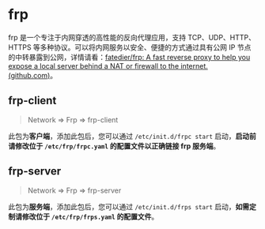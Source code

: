 # frp

frp 是一个专注于内网穿透的高性能的反向代理应用，支持 TCP、UDP、HTTP、HTTPS 等多种协议。可以将内网服务以安全、便捷的方式通过具有公网 IP 节点的中转暴露到公网，详情请看：[fatedier/frp: A fast reverse proxy to help you expose a local server behind a NAT or firewall to the internet. (github.com)](https://github.com/fatedier/frp)。

## frp-client

> Network => Frp => frp-client

此包为**客户端**，添加此包后，您可以通过 `/etc/init.d/frpc start` 启动，**启动前请修改位于 `/etc/frp/frpc.yaml` 的配置文件以正确链接 frp 服务端**。

## frp-server

> Network => Frp => frp-server

此包为**服务端**，添加此包后，您可以通过 `/etc/init.d/frps start` 启动，**如需定制请修改位于 `/etc/frp/frps.yaml` 的配置文件**。